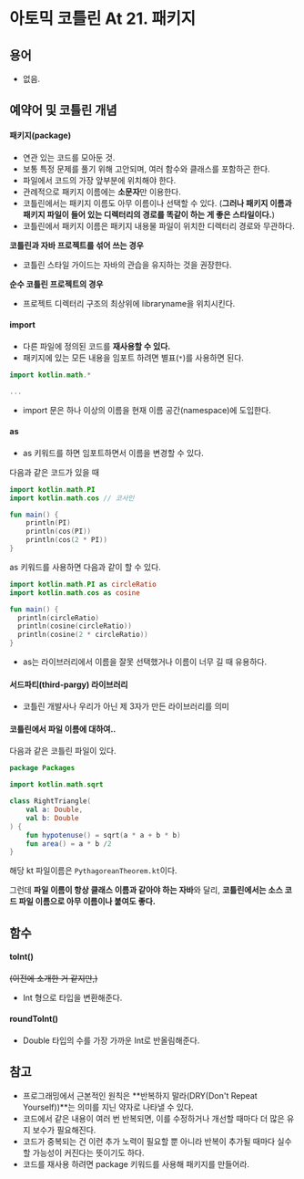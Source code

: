 # 아토믹 코틀린 At 21. 패키지

## 용어

- 없음.

## 예약어 및 코틀린 개념

#### 패키지(package)

- 연관 있는 코드를 모아둔 것.
- 보통 특정 문제를 풀기 위해 고안되며, 여러 함수와 클래스를 포함하곤 한다.
- 파일에서 코드의 가장 앞부분에 위치해야 한다.
- 관례적으로 패키지 이름에는 **소문자**만 이용한다.
- 코틀린에서는 패키지 이름도 아무 이름이나 선택할 수 있다. (**그러나 패키지 이름과 패키지 파일이 들어 있는 디렉터리의 경로를 똑같이 하는 게 좋은 스타일이다.**)
- 코틀린에서 패키지 이름은 패키지 내용물 파일이 위치한 디렉터리 경로와 무관하다.

**코틀린과 자바 프로젝트를 섞어 쓰는 경우**

- 코틀린 스타일 가이드는 자바의 관습을 유지하는 것을 권장한다.

**순수 코틀린 프로젝트의 경우**

- 프로젝트 디렉터리 구조의 최상위에 libraryname을 위치시킨다.

#### import

- 다른 파일에 정의된 코드를 **재사용할 수 있다.**
- 패키지에 있는 모든 내용을 임포트 하려면 별표(`*`)를 사용하면 된다.

```kotlin
import kotlin.math.*

...
```

- import 문은 하나 이상의 이름을 현재 이름 공간(namespace)에 도입한다.

#### as

- as 키워드를 하면 임포트하면서 이름을 변경할 수 있다.

다음과 같은 코드가 있을 때

```kotlin
import kotlin.math.PI
import kotlin.math.cos // 코사인

fun main() {
    println(PI)
    println(cos(PI))
    println(cos(2 * PI))
}
```

as 키워드를 사용하면 다음과 같이 할 수 있다.

```kotlin
import kotlin.math.PI as circleRatio
import kotlin.math.cos as cosine

fun main() {
  println(circleRatio)
  println(cosine(circleRatio))
  println(cosine(2 * circleRatio))
}
```

- as는 라이브러리에서 이름을 잘못 선택했거나 이름이 너무 길 때 유용하다.

#### 서드파티(third-pargy) 라이브러리

- 코틀린 개발사나 우리가 아닌 제 3자가 만든 라이브러리를 의미

#### 코틀린에서 파일 이름에 대하여..

다음과 같은 코틀린 파일이 있다.

```kotlin
package Packages

import kotlin.math.sqrt

class RightTriangle(
    val a: Double,
    val b: Double
) {
    fun hypotenuse() = sqrt(a * a + b * b)
    fun area() = a * b /2
}
```

해당 kt 파일이름은 `PythagoreanTheorem.kt`이다.

그런데 **파일 이름이 항상 클래스 이름과 같아야 하는 자바**와 달리, **코틀린에서는 소스 코드 파일 이름으로 아무 이름이나 붙여도 좋다.**

## 함수

#### toInt()

~~(이전에 소개한 거 같지만,)~~

- Int 형으로 타입을 변환해준다.

#### roundToInt()

- Double 타입의 수를 가장 가까운 Int로 반올림해준다.

## 참고

- 프로그래밍에서 근본적인 원칙은 **반복하지 말라(DRY(Don't Repeat Yourself))**는 의미를 지닌 약자로 나타낼 수 있다.
- 코드에서 같은 내용이 여러 번 반복되면, 이를 수정하거나 개선할 때마다 더 많은 유지 보수가 필요해진다.
- 코드가 중복되는 건 이런 추가 노력이 필요할 뿐 아니라 반복이 추가될 때마다 실수할 가능성이 커진다는 뜻이기도 하다.
- 코드를 재사용 하려면 package 키워드를 사용해 패키지를 만들어라.
